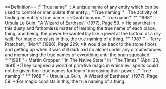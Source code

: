 ==Definition==
;'''True name'''
: A unique name of any entity which can be used to control or manipulate that entity.
;'''True naming'''
: The activity of finding an entity's true name.
==Quotations==
;'''True name'''
*'''1968''' - Ursula Le Guin, ''A Wizard of Earthsea'' (1977), Page 59.
*:He saw that in this dusty and fathomless matter of learning the true name of each place, thing, and being, the power he wanted lay like a jewel at the bottom of a dry well. For magic consists in this, the true naming of a thing.
*'''1987''' - Terry Pratchett, ''Mort'' (1996), Page 229.
*:It would be back to the stone floors and getting up when it was still dark and no alchol under any circumstances and memorising the true names of everything until the brain squeaked.
*'''1991''' - Martin Cropper, ''In The Native State'' in ''The Times'' (April 23, 1991)
*:They conjured a world of primitive magic in which evil spirits could not be given their true names for fear of increasing their power.
;'''True naming'''
*'''1968''' - Ursula Le Guin, ''A Wizard of Earthsea'' (1977), Page 59.
*:For magic consists in this, the true naming of a thing.